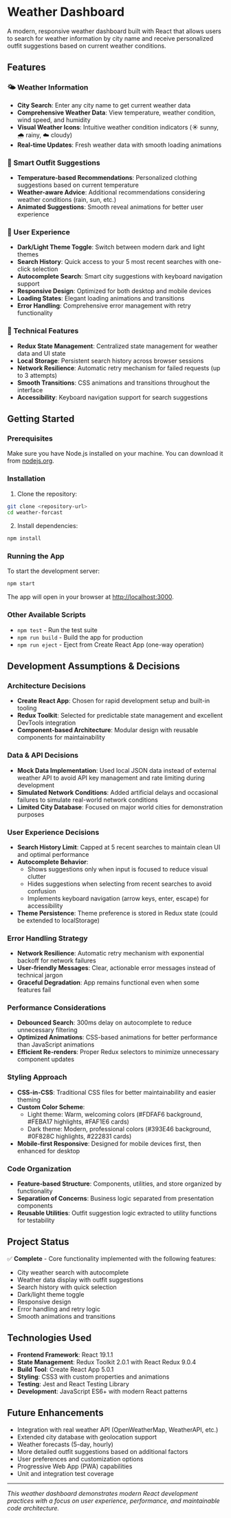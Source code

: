 # Weather Dashboard

A modern, responsive weather dashboard built with React that allows users to search for weather information by city name and receive personalized outfit suggestions based on current weather conditions.

## Features

### 🌤️ Weather Information
- **City Search**: Enter any city name to get current weather data
- **Comprehensive Weather Data**: View temperature, weather condition, wind speed, and humidity
- **Visual Weather Icons**: Intuitive weather condition indicators (☀️ sunny, 🌧️ rainy, ☁️ cloudy)
- **Real-time Updates**: Fresh weather data with smooth loading animations

### 👔 Smart Outfit Suggestions
- **Temperature-based Recommendations**: Personalized clothing suggestions based on current temperature
- **Weather-aware Advice**: Additional recommendations considering weather conditions (rain, sun, etc.)
- **Animated Suggestions**: Smooth reveal animations for better user experience

### 🎨 User Experience
- **Dark/Light Theme Toggle**: Switch between modern dark and light themes
- **Search History**: Quick access to your 5 most recent searches with one-click selection
- **Autocomplete Search**: Smart city suggestions with keyboard navigation support
- **Responsive Design**: Optimized for both desktop and mobile devices
- **Loading States**: Elegant loading animations and transitions
- **Error Handling**: Comprehensive error management with retry functionality

### 🔧 Technical Features
- **Redux State Management**: Centralized state management for weather data and UI state
- **Local Storage**: Persistent search history across browser sessions
- **Network Resilience**: Automatic retry mechanism for failed requests (up to 3 attempts)
- **Smooth Transitions**: CSS animations and transitions throughout the interface
- **Accessibility**: Keyboard navigation support for search suggestions

## Getting Started

### Prerequisites

Make sure you have Node.js installed on your machine. You can download it from [nodejs.org](https://nodejs.org/).

### Installation

1. Clone the repository:
```bash
git clone <repository-url>
cd weather-forcast
```

2. Install dependencies:
```bash
npm install
```

### Running the App

To start the development server:

```bash
npm start
```

The app will open in your browser at [http://localhost:3000](http://localhost:3000).

### Other Available Scripts

- `npm test` - Run the test suite
- `npm run build` - Build the app for production
- `npm run eject` - Eject from Create React App (one-way operation)

## Development Assumptions & Decisions

### Architecture Decisions
- **Create React App**: Chosen for rapid development setup and built-in tooling
- **Redux Toolkit**: Selected for predictable state management and excellent DevTools integration
- **Component-based Architecture**: Modular design with reusable components for maintainability

### Data & API Decisions
- **Mock Data Implementation**: Used local JSON data instead of external weather API to avoid API key management and rate limiting during development
- **Simulated Network Conditions**: Added artificial delays and occasional failures to simulate real-world network conditions
- **Limited City Database**: Focused on major world cities for demonstration purposes

### User Experience Decisions
- **Search History Limit**: Capped at 5 recent searches to maintain clean UI and optimal performance
- **Autocomplete Behavior**: 
  - Shows suggestions only when input is focused to reduce visual clutter
  - Hides suggestions when selecting from recent searches to avoid confusion
  - Implements keyboard navigation (arrow keys, enter, escape) for accessibility
- **Theme Persistence**: Theme preference is stored in Redux state (could be extended to localStorage)

### Error Handling Strategy
- **Network Resilience**: Automatic retry mechanism with exponential backoff for network failures
- **User-friendly Messages**: Clear, actionable error messages instead of technical jargon
- **Graceful Degradation**: App remains functional even when some features fail

### Performance Considerations
- **Debounced Search**: 300ms delay on autocomplete to reduce unnecessary filtering
- **Optimized Animations**: CSS-based animations for better performance than JavaScript animations
- **Efficient Re-renders**: Proper Redux selectors to minimize unnecessary component updates

### Styling Approach
- **CSS-in-CSS**: Traditional CSS files for better maintainability and easier theming
- **Custom Color Scheme**: 
  - Light theme: Warm, welcoming colors (#FDFAF6 background, #FEBA17 highlights, #FAF1E6 cards)
  - Dark theme: Modern, professional colors (#393E46 background, #0F828C highlights, #222831 cards)
- **Mobile-first Responsive**: Designed for mobile devices first, then enhanced for desktop

### Code Organization
- **Feature-based Structure**: Components, utilities, and store organized by functionality
- **Separation of Concerns**: Business logic separated from presentation components
- **Reusable Utilities**: Outfit suggestion logic extracted to utility functions for testability

## Project Status

✅ **Complete** - Core functionality implemented with the following features:
- City weather search with autocomplete
- Weather data display with outfit suggestions
- Search history with quick selection
- Dark/light theme toggle
- Responsive design
- Error handling and retry logic
- Smooth animations and transitions

## Technologies Used

- **Frontend Framework**: React 19.1.1
- **State Management**: Redux Toolkit 2.0.1 with React Redux 9.0.4
- **Build Tool**: Create React App 5.0.1
- **Styling**: CSS3 with custom properties and animations
- **Testing**: Jest and React Testing Library
- **Development**: JavaScript ES6+ with modern React patterns

## Future Enhancements

- Integration with real weather API (OpenWeatherMap, WeatherAPI, etc.)
- Extended city database with geolocation support
- Weather forecasts (5-day, hourly)
- More detailed outfit suggestions based on additional factors
- User preferences and customization options
- Progressive Web App (PWA) capabilities
- Unit and integration test coverage

---

*This weather dashboard demonstrates modern React development practices with a focus on user experience, performance, and maintainable code architecture.*


